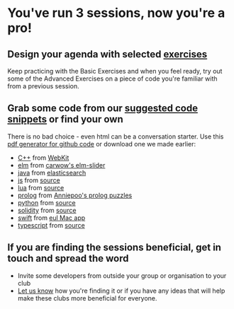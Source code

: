 # You've run 3 sessions, now you're a pro!

## Design your agenda with selected [exercises](https://github.com/CodeReadingClubs/Resources/blob/trunk/exercises.md)

Keep practicing with the Basic Exercises and when you feel ready, try out some of the Advanced Exercises on a piece of code you're familiar with from a previous session.

## Grab some code from our [suggested code snippets](https://https://github.com/CodeReadingClubs/Resources/blob/trunk/StarterKit/Session4-and-beyond/code-snippets) or find your own

There is no bad choice - even html can be a conversation starter. Use this [pdf generator for github code](https://pdf-maker.netlify.app) or download one we made earlier:

- [C++](code-snippets/QuotesData.cpp/code.pdf) from [WebKit](https://github.com/WebKit/webkit/blob/950143da027e80924b4bb86defa8a3f21fd3fb1e/Source/WebCore/rendering/style/QuotesData.cpp)
- [elm](code-snippets/Main.elm/code.pdf) from [carwow's elm-slider](https://github.com/carwow/elm-slider/blob/1fa48f4f02ce5518589c084d0823880b3db5fb7a/examples/Main.elm)
- [java](code-snippets/Tuple.java/code.pdf) from [elasticsearch](https://github.com/elastic/elasticsearch/blob/94be9b471f6959ca5664a4a143809630a908f78e/libs/core/src/main/java/org/elasticsearch/common/collect/Tuple.java)
- [js]() from [source]()
- [lua]() from [source]()
- [prolog](code-snippets/greenhouse.pl/code.pdf) from [Anniepoo's prolog puzzles](https://github.com/Anniepoo/prolog-examples/blob/4ec2de552bf6f70843af94bf29ddcec1e70d064a/greenhouse.pl)
- [python]() from [source]()
- [solidity]() from [source]()
- [swift](code-snippets/BatteryMenuBlockView.swift/code.pdf) from [eul Mac app](https://github.com/gao-sun/eul/blob/adef12536fba626a2a7d00ab2c295eff1cabbf9a/eul/Views/Menu/BatteryMenuBlockView.swift)
- [typescript]() from [source]()

## If you are finding the sessions beneficial, get in touch and spread the word

- Invite some developers from outside your group or organisation to your club
- [Let us know](mailto:hello@code-reading.org) how you're finding it or if you have any ideas that will help make these clubs more beneficial for everyone.
